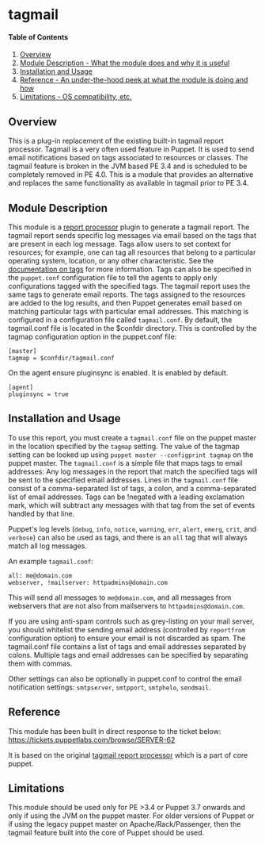 # tagmail

#### Table of Contents

1. [Overview](#overview)
2. [Module Description - What the module does and why it is useful](#module-description)
3. [Installation and Usage](#installation-and-usage)
4. [Reference - An under-the-hood peek at what the module is doing and how](#reference)
5. [Limitations - OS compatibility, etc.](#limitations)

## Overview

This is a plug-in replacement of the existing built-in tagmail report processor. Tagmail is a very often used feature in Puppet. It is used to send email notifications based on tags associated to resources or classes. The tagmail feature is broken in the JVM based PE 3.4 and is scheduled to be completely removed in PE 4.0. This is a module that provides an alternative and replaces the same functionality as available in tagmail prior to PE 3.4.

## Module Description

This module is a [report processor](https://docs.puppetlabs.com/guides/reporting.html) plugin to generate a tagmail report. The tagmail report sends specific log messages via email based on the tags that are present in each log message. Tags allow users to set context for resources; for example, one can tag all resources that belong to a particular operating system, location, or any other characteristic. See the [documentation on tags](http://docs.puppetlabs.com/puppet/latest/reference/lang_tags.html) for more information. Tags can also be specified in the `puppet.conf` configuration file to tell the agents to apply only configurations tagged with the specified tags.
The tagmail report uses the same tags to generate email reports. The tags assigned to the resources are added to the log results, and then Puppet generates email based on matching particular tags with particular email addresses. This matching is configured in a configuration file called `tagmail.conf`. By default, the tagmail.conf file is located in the $confdir directory. This is controlled by the tagmap configuration option in the puppet.conf file:

```
[master]
tagmap = $confdir/tagmail.conf
```

On the agent ensure pluginsync is enabled. It is enabled by default.

```
[agent]
pluginsync = true
```

## Installation and Usage

To use this report, you must create a `tagmail.conf` file on the puppet master in the location specified by the `tagmap` setting. The value of the tagmap setting can be looked up using `puppet master --configprint tagmap` on the puppet master.  The `tagmail.conf` is a simple file that maps tags to email addresses:  Any log messages in the report that match the specified tags will be sent to the specified email addresses.  Lines in the `tagmail.conf` file consist of a comma-separated list of tags, a colon, and a comma-separated list of email addresses. Tags can be !negated with a leading exclamation mark, which will subtract any messages with that tag from the set of events handled by that line.

Puppet's log levels (`debug`, `info`, `notice`, `warning`, `err`, `alert`, `emerg`, `crit`, and `verbose`) can also be used as tags, and there is an `all` tag that will always match all log messages.

An example `tagmail.conf`:
```
all: me@domain.com
webserver, !mailserver: httpadmins@domain.com
```

This will send all messages to `me@domain.com`, and all messages from webservers that are not also from mailservers to `httpadmins@domain.com`.

If you are using anti-spam controls such as grey-listing on your mail server, you should whitelist the sending email address (controlled by `reportfrom` configuration option) to ensure your email is not discarded as spam.
The tagmail.conf file contains a list of tags and email addresses separated by colons. Multiple tags and email addresses can be specified by separating them with commas.

Other settings can also be optionally in puppet.conf to control the email notification settings: `smtpserver`, `smtpport`, `smtphelo`, `sendmail`.

## Reference

This module has been built in direct response to the ticket below:
https://tickets.puppetlabs.com/browse/SERVER-62

It is based on the original [tagmail report processor](https://github.com/puppetlabs/puppet/blob/3.7.3/lib/puppet/reports/tagmail.rb) which is a part of core puppet.

## Limitations

This module should be used only for PE >3.4 or Puppet 3.7 onwards and only if using the JVM on the puppet master. For older versions of Puppet or if using the legacy puppet master on Apache/Rack/Passenger, then the tagmail feature built into the core of Puppet should be used.



